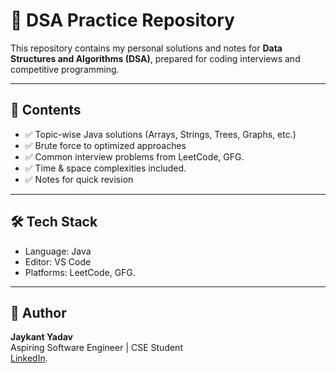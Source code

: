 # 📘 DSA Practice Repository

This repository contains my personal solutions and notes for **Data Structures and Algorithms (DSA)**, prepared for coding interviews and competitive programming.

---

## 📌 Contents

- ✅ Topic-wise Java solutions (Arrays, Strings, Trees, Graphs, etc.)
- ✅ Brute force to optimized approaches
- ✅ Common interview problems from LeetCode, GFG.
- ✅ Time & space complexities included.
- ✅ Notes for quick revision

---

## 🛠 Tech Stack

- Language: Java  
- Editor: VS Code  
- Platforms: LeetCode, GFG.

---

## 🚀 Author

**Jaykant Yadav**  
Aspiring Software Engineer | CSE Student  
[LinkedIn](https://www.linkedin.com/in/jaykantkumar).
